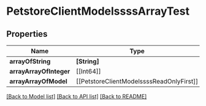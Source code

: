 # PetstoreClientModelssssArrayTest

## Properties
Name | Type | Description | Notes
------------ | ------------- | ------------- | -------------
**arrayOfString** | **[String]** |  | [optional] 
**arrayArrayOfInteger** | [[Int64]] |  | [optional] 
**arrayArrayOfModel** | [[PetstoreClientModelssssReadOnlyFirst]] |  | [optional] 

[[Back to Model list]](../README.md#documentation-for-models) [[Back to API list]](../README.md#documentation-for-api-endpoints) [[Back to README]](../README.md)


